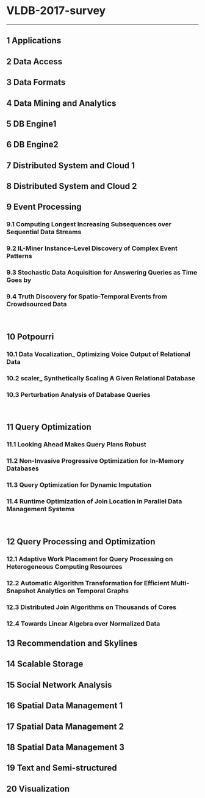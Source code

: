 # VLDB-2017-survey

-------

## 1 Applications

## 2 Data Access

## 3 Data Formats

## 4 Data Mining and Analytics

## 5 DB Engine1

## 6 DB Engine2

## 7 Distributed System and Cloud 1

## 8 Distributed System and Cloud 2

## 9 Event Processing

  ### 9.1 Computing Longest Increasing Subsequences over Sequential Data Streams

### 9.2 IL-Miner Instance-Level Discovery of Complex Event Patterns

### 9.3 Stochastic Data Acquisition for Answering Queries as Time Goes by

### 9.4 Truth Discovery for Spatio-Temporal Events from Crowdsourced Data
 
## 10 Potpourri

### 10.1 Data Vocalization_ Optimizing Voice Output of Relational Data

### 10.2 scaler_ Synthetically Scaling A Given Relational Database

### 10.3 Perturbation Analysis of Database Queries
 
## 11 Query Optimization

### 11.1 Looking Ahead Makes Query Plans Robust

### 11.2 Non-Invasive Progressive Optimization for In-Memory Databases

### 11.3 Query Optimization for Dynamic Imputation

### 11.4 Runtime Optimization of Join Location in Parallel Data Management Systems
 
## 12 Query Processing and Optimization

### 12.1 Adaptive Work Placement for Query Processing on Heterogeneous Computing Resources

### 12.2 Automatic Algorithm Transformation for Efficient Multi-Snapshot Analytics on Temporal Graphs

### 12.3 Distributed Join Algorithms on Thousands of Cores

### 12.4 Towards Linear Algebra over Normalized Data

## 13 Recommendation and Skylines

## 14 Scalable Storage

## 15 Social Network Analysis

## 16 Spatial Data Management 1

## 17 Spatial Data Management 2

## 18 Spatial Data Management 3

## 19 Text and Semi-structured

## 20 Visualization
